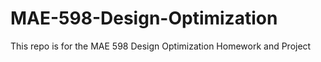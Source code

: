 # MAE-598-Design-Optimization
This repo is for the MAE 598 Design Optimization Homework and Project
